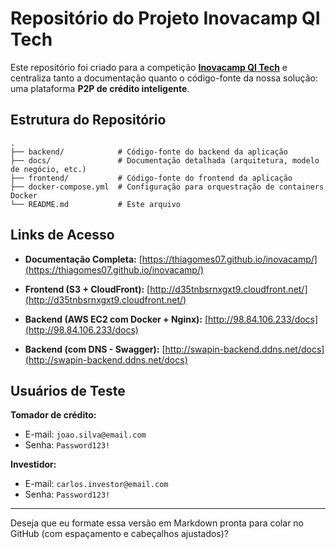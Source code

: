 # Repositório do Projeto Inovacamp QI Tech

Este repositório foi criado para a competição [**Inovacamp QI Tech**](https://www.inovacamp-qitech.com.br/) e centraliza tanto a documentação quanto o código-fonte da nossa solução: uma plataforma **P2P de crédito inteligente**.

## Estrutura do Repositório

```text
.
├── backend/            # Código-fonte do backend da aplicação
├── docs/               # Documentação detalhada (arquitetura, modelo de negócio, etc.)
├── frontend/           # Código-fonte do frontend da aplicação
├── docker-compose.yml  # Configuração para orquestração de containers Docker
└── README.md           # Este arquivo
```

## Links de Acesso

* **Documentação Completa:**
  [https://thiagomes07.github.io/inovacamp/](https://thiagomes07.github.io/inovacamp/)

* **Frontend (S3 + CloudFront):**
  [http://d35tnbsrnxgxt9.cloudfront.net/](http://d35tnbsrnxgxt9.cloudfront.net/)

* **Backend (AWS EC2 com Docker + Nginx):**
  [http://98.84.106.233/docs](http://98.84.106.233/docs)

* **Backend (com DNS - Swagger):**
  [http://swapin-backend.ddns.net/docs](http://swapin-backend.ddns.net/docs)

## Usuários de Teste

**Tomador de crédito:**

* E-mail: `joao.silva@email.com`
* Senha: `Password123!`

**Investidor:**

* E-mail: `carlos.investor@email.com`
* Senha: `Password123!`

---

Deseja que eu formate essa versão em Markdown pronta para colar no GitHub (com espaçamento e cabeçalhos ajustados)?
